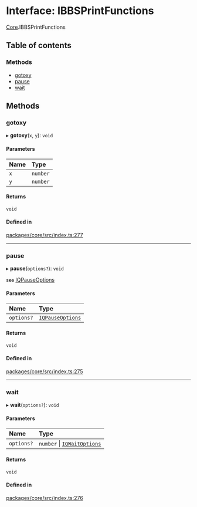 # Interface: IBBSPrintFunctions

[Core](../modules/Core.md).IBBSPrintFunctions

## Table of contents

### Methods

- [gotoxy](Core.IBBSPrintFunctions.md#gotoxy)
- [pause](Core.IBBSPrintFunctions.md#pause)
- [wait](Core.IBBSPrintFunctions.md#wait)

## Methods

### gotoxy

▸ **gotoxy**(`x`, `y`): `void`

#### Parameters

| Name | Type |
| :------ | :------ |
| `x` | `number` |
| `y` | `number` |

#### Returns

`void`

#### Defined in

[packages/core/src/index.ts:277](https://github.com/iniquitybbs/iniquity/blob/a82cddc/packages/core/src/index.ts#L277)

___

### pause

▸ **pause**(`options?`): `void`

**`see`** [IQPauseOptions](Core.IQPauseOptions.md)

#### Parameters

| Name | Type |
| :------ | :------ |
| `options?` | [`IQPauseOptions`](Core.IQPauseOptions.md) |

#### Returns

`void`

#### Defined in

[packages/core/src/index.ts:275](https://github.com/iniquitybbs/iniquity/blob/a82cddc/packages/core/src/index.ts#L275)

___

### wait

▸ **wait**(`options?`): `void`

#### Parameters

| Name | Type |
| :------ | :------ |
| `options?` | `number` \| [`IQWaitOptions`](Core.IQWaitOptions.md) |

#### Returns

`void`

#### Defined in

[packages/core/src/index.ts:276](https://github.com/iniquitybbs/iniquity/blob/a82cddc/packages/core/src/index.ts#L276)
